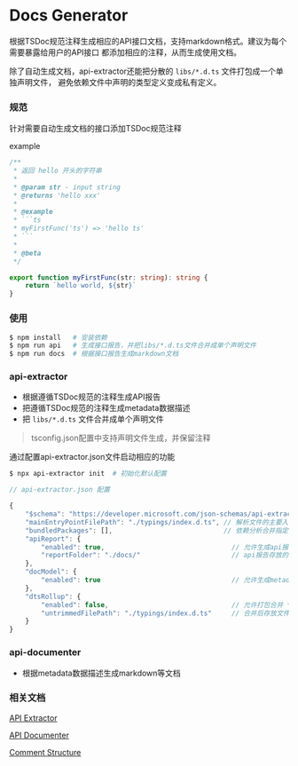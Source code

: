 # Docs Generator

根据TSDoc规范注释生成相应的API接口文档，支持markdown格式。建议为每个需要暴露给用户的API接口
都添加相应的注释，从而生成使用文档。

除了自动生成文档，api-extractor还能把分散的 ``libs/*.d.ts`` 文件打包成一个单独声明文件，
避免依赖文件中声明的类型定义变成私有定义。

### 规范

针对需要自动生成文档的接口添加TSDoc规范注释

example

```typescript
/**
 * 返回 hello 开头的字符串
 * 
 * @param str - input string
 * @returns 'hello xxx'
 * 
 * @example
 * ```ts
 * myFirstFunc('ts') => 'hello ts'
 * ```
 * 
 * @beta
 */

export function myFirstFunc(str: string): string {
	return `hello world, ${str}`
}
```

### 使用

```bash
$ npm install   # 安装依赖
$ npm run api   # 生成接口报告，并把libs/*.d.ts文件合并成单个声明文件
$ npm run docs  # 根据接口报告生成markdown文档
```

### api-extractor

- 根据遵循TSDoc规范的注释生成API报告
- 把遵循TSDoc规范的注释生成metadata数据描述
- 把 ``libs/*.d.ts`` 文件合并成单个声明文件

> tsconfig.json配置中支持声明文件生成，并保留注释

通过配置api-extractor.json文件启动相应的功能

```bash
$ npx api-extractor init  # 初始化默认配置
```

```js
// api-extractor.json 配置

{
	"$schema": "https://developer.microsoft.com/json-schemas/api-extractor/v7/api-extractor.schema.json",
	"mainEntryPointFilePath": "./typings/index.d.ts", // 解析文件的主要入口
	"bundledPackages": [],                            // 依赖分析合并指定依赖的声明
	"apiReport": {
		"enabled": true,                                // 允许生成api报告
		"reportFolder": "./docs/"                       // api报告存放的目录
	},
	"docModel": {
		"enabled": true                                 // 允许生成metadata描述文件
	},
	"dtsRollup": {
		"enabled": false,                               // 允许打包合并 *.d.ts 文件
		"untrimmedFilePath": "./typings/index.d.ts"     // 合并后存放文件,覆盖入口文件
	}
}
```

### api-documenter

- 根据metadata数据描述生成markdown等文档

### 相关文档

[API Extractor](https://api-extractor.com/pages/setup/invoking/)

[API Documenter](https://api-extractor.com/pages/overview/demo_docs/)

[Comment Structure](https://api-extractor.com/pages/tsdoc/doc_comment_syntax/)
